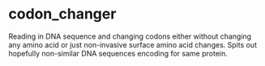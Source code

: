 # codon_changer
Reading in DNA sequence and changing codons either without changing any amino acid or just non-invasive surface amino acid changes. Spits out hopefully non-similar DNA sequences encoding for same protein.
